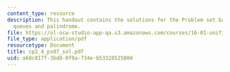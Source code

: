 ```yaml
---
content_type: resource
description: This handout contains the solutions for the Problem set based on stacks,
  queues and palindrome.
file: https://ol-ocw-studio-app-qa.s3.amazonaws.com/courses/16-01-unified-engineering-i-ii-iii-iv-fall-2005-spring-2006/a68c817f3bd80f9a734eb5332852580d_cp2_4_ps07_sol.pdf
file_type: application/pdf
resourcetype: Document
title: cp2_4_ps07_sol.pdf
uid: a68c817f-3bd8-0f9a-734e-b5332852580d
---
```

